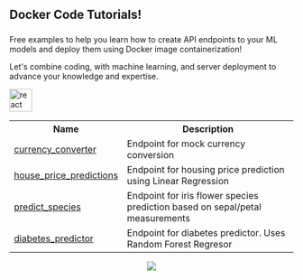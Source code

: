 <h2 align="left">Docker Code Tutorials!</h2>
	
###
<div align="left">
  <p align="left">Free examples to help you learn how to create API endpoints to your ML models and deploy them using Docker image containerization!</p>
  <p>Let's combine coding, with machine learning, and server deployment to advance your knowledge and expertise.
  </p>
  <img src="https://cdnjs.cloudflare.com/ajax/libs/ionicons/5.1.2/collection/components/icon/svg/logo-docker.svg" height="40" alt="react logo"  />
</div>
<table>
  <tr>
    <th>Name</th>
    <th>Description</th>
  </tr>
  <tr>
    <td><a href="blob/main/currency_converter/main.py">currency_converter</a></td>
    <td>Endpoint for mock currency conversion</td>
  </tr>
  <tr>
    <td><a href="tree/main/house_price_prediction">house_price_predictions</a></td>
    <td>Endpoint for housing price prediction using Linear Regression</td>
  </tr>
  <tr>
    <td><a href="blob/main/predict_species/predict_species.py">predict_species</a></td>
    <td>Endpoint for iris flower species prediction based on sepal/petal measurements</td>
  </tr>
  <tr>
    <td><a href="blog/main/diabetes_predictor/Dockerfile">diabetes_predictor</a></td>
    <td>Endpoint for diabetes predictor. Uses Random Forest Regresor</td>
  </tr>
</table>
<div align="center">
  <img src="https://visitor-badge.laobi.icu/badge?page_id=rutkat.rutkat&"  />
</div>


###
